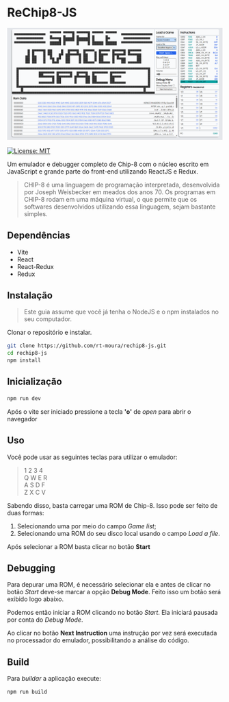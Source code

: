# ReChip8-JS

![ReChip8-JS ScreenShot](screenshot.png)

[![License: MIT](https://img.shields.io/badge/License-MIT-blue.svg)](https://opensource.org/licenses/MIT)

Um emulador e debugger completo de Chip-8 com o núcleo escrito em JavaScript e grande parte do front-end utilizando ReactJS e Redux.
> CHIP-8 é uma linguagem de programação interpretada, desenvolvida por Joseph Weisbecker em meados dos anos 70. Os programas em CHIP-8 rodam em uma máquina virtual, o que permite que os softwares desenvolvidos utilizando essa linguagem, sejam bastante simples.


## Dependências
- Vite
- React
- React-Redux
- Redux

## Instalação

> Este guia assume que você já tenha o NodeJS e o npm instalados no seu computador.

Clonar o repositório e instalar.
```bash
git clone https://github.com/rt-moura/rechip8-js.git
cd rechip8-js
npm install
```

## Inicialização

```bash
npm run dev
```

Após o vite ser iniciado pressione a tecla **'o'** de *open* para abrir o navegador

## Uso

Você pode usar as seguintes teclas para utilizar o emulador:
> 1 2 3 4  
> Q W E R  
> A S D F  
> Z X C V  

Sabendo disso, basta carregar uma ROM de Chip-8. Isso pode ser feito de duas formas:
1. Selecionando uma por meio do campo *Game list*;  
2. Selecionando uma ROM do seu disco local usando o campo *Load a file*.  

Após selecionar a ROM basta clicar no botão **Start**

## Debugging

Para depurar uma ROM, é necessário selecionar ela e antes de clicar no botão *Start* deve-se marcar a opção **Debug Mode**. Feito isso um botão será exibido logo abaixo.  

Podemos então iniciar a ROM clicando no botão *Start*. Ela iniciará pausada por conta do *Debug Mode*.  

Ao clicar no botão **Next Instruction** uma instrução por vez será executada no processador do emulador, possibilitando a análise do código.  


## Build

Para *buildar* a aplicação execute:
```bash
npm run build
```